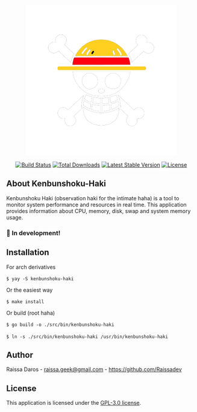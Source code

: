 <p align="center"><a href="http://raissadev.com" target="_blank"><img src="./etc/mug.png" width="400"></a></p>

<p align="center">
<a href=""><img src="https://img.shields.io/badge/build-passing-brightgreen" alt="Build Status"></a>
<a href=""><img src="https://img.shields.io/badge/Total%20Downloads-0-red.svg" alt="Total Downloads"></a>
<a href=""><img src="https://img.shields.io/badge/Latest%20Stable%20Version-v1.0.0-brightgreen.svg" alt="Latest Stable Version"></a>
<a href=""><img src="https://img.shields.io/badge/License-GPL--3.0-blue.svg" alt="License"></a>
</p>

## About Kenbunshoku-Haki

Kenbunshoku Haki (observation haki for the intimate haha) is a tool to monitor system performance and resources in real time. This application provides information about CPU, memory, disk, swap and system memory usage.

### :stop_sign: In development!

## Installation
For arch derivatives
```
$ yay -S kenbunshoku-haki
```

Or the easiest way
```
$ make install
```

Or build (root haha)
```
$ go build -o ./src/bin/kenbunshoku-haki

$ ln -s ./src/bin/kenbunshoku-haki /usr/bin/kenbunshoku-haki
```


## Author
Raissa Daros - raissa.geek@gmail.com - https://github.com/Raissadev

## License
This application is licensed under the [GPL-3.0 license](https://opensource.org/license/gpl-3-0/).